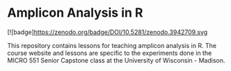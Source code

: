 # Amplicon Analysis in R 

[![badge]https://zenodo.org/badge/DOI/10.5281/zenodo.3942709.svg

This repository contains lessons for teaching amplicon analysis in R. The course website and lessons are specific to the experiments done in the MICRO 551 Senior Capstone class at the University of Wisconsin - Madison. 